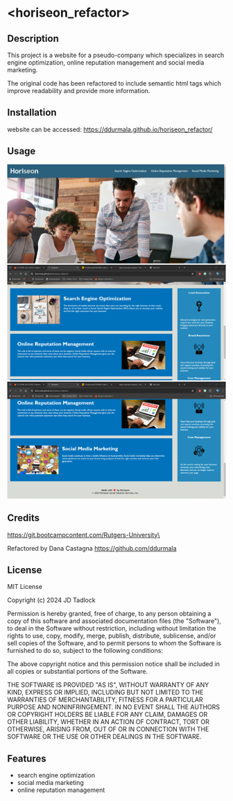 # <horiseon_refactor>

## Description

This project is a website for a pseudo-company  which specializes in search engine optimization, online reputation management and social media marketing.

The original code has been refactored to include semantic html tags which improve readability and provide more information.

## Installation

website can be accessed: https://ddurmala.github.io/horiseon_refactor/

## Usage

![Screenshot](./assets/images/screenshots/horiseon-screenshot-1.png)
![Screenshot](./assets/images/screenshots/horiseon-screenshot-2.png) 
![Screenshot](./assets/images/screenshots/horiseon-screenshot-3.png)
            

## Credits

https://git.bootcampcontent.com/Rutgers-University\

Refactored by Dana Castagna https://github.com/ddurmala

## License

MIT License

Copyright (c) 2024 JD Tadlock

Permission is hereby granted, free of charge, to any person obtaining a copy
of this software and associated documentation files (the "Software"), to deal
in the Software without restriction, including without limitation the rights
to use, copy, modify, merge, publish, distribute, sublicense, and/or sell
copies of the Software, and to permit persons to whom the Software is
furnished to do so, subject to the following conditions:

The above copyright notice and this permission notice shall be included in all
copies or substantial portions of the Software.

THE SOFTWARE IS PROVIDED "AS IS", WITHOUT WARRANTY OF ANY KIND, EXPRESS OR
IMPLIED, INCLUDING BUT NOT LIMITED TO THE WARRANTIES OF MERCHANTABILITY,
FITNESS FOR A PARTICULAR PURPOSE AND NONINFRINGEMENT. IN NO EVENT SHALL THE
AUTHORS OR COPYRIGHT HOLDERS BE LIABLE FOR ANY CLAIM, DAMAGES OR OTHER
LIABILITY, WHETHER IN AN ACTION OF CONTRACT, TORT OR OTHERWISE, ARISING FROM,
OUT OF OR IN CONNECTION WITH THE SOFTWARE OR THE USE OR OTHER DEALINGS IN THE
SOFTWARE.

## Features

- search engine optimization
- social media marketing
- online reputation management

